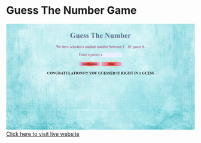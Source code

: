 # Guess The Number Game
![Live Preview](./img/Screenshot%20(138).png)
[Click here to visit live website](https://icp-guess-the-number.onrender.com)